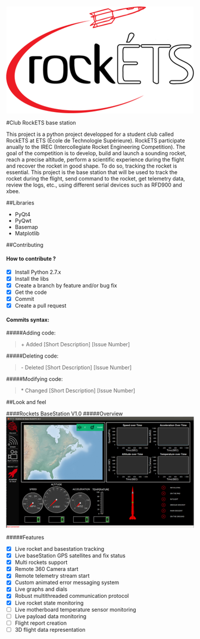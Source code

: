 ![GitHub Logo](/image/logo.png)

#Club RockETS base station

This project is a python project developped for a student club called RockETS at ETS (École de Technologie Supérieure).
RockETS participate anually to the IREC (Intercollegiate Rocket Engineering Competition). 
The goal of the competition is to develop, build and launch a sounding rocket, reach a precise altitude,
perform a scientific experience during the flight and recover the rocket in good shape. To do so, tracking the 
rocket is essential. This project is the base station that will be used to track the rocket during the flight, 
send command to the rocket, get telemetry data, review the logs, etc., using different serial devices such as 
RFD900 and xbee.

##Libraries
* PyQt4
* PyQwt
* Basemap
* Matplotlib

##Contributing

#### How to contribute ?
- [X] Install Python 2.7.x
- [X] Install the libs
- [X] Create a branch by feature and/or bug fix
- [X] Get the code
- [X] Commit
- [X] Create a pull request

#### Commits syntax:

#####Adding code:
> \+ Added [Short Description] [Issue Number]

#####Deleting code:
> \- Deleted [Short Description] [Issue Number]

#####Modifying code:
> \* Changed [Short Description] [Issue Number]

##Look and feel

####Rockets BaseStation V1.0
#####Overview
![GitHub Logo](/image/overview.PNG)

#####Features
- [X] Live rocket and basestation tracking
- [X] Live baseStation GPS satellites and fix status
- [X] Multi rockets support
- [X] Remote 360 Camera start
- [X] Remote telemetry stream start
- [X] Custom animated error messaging system
- [X] Live graphs and dials
- [X] Robust multithreaded communication protocol
- [X] Live rocket state monitoring
- [ ] Live motherboard temperature sensor monitoring
- [ ] Live payload data monitoring
- [ ] Flight report creation
- [ ] 3D flight data representation
